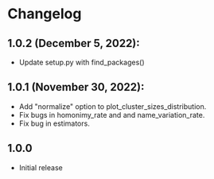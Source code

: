 # Changelog

## 1.0.2 (December 5, 2022):

- Update setup.py with find_packages()

## 1.0.1 (November 30, 2022):

- Add "normalize" option to plot_cluster_sizes_distribution.
- Fix bugs in homonimy_rate and and name_variation_rate.
- Fix bug in estimators.

## 1.0.0

- Initial release